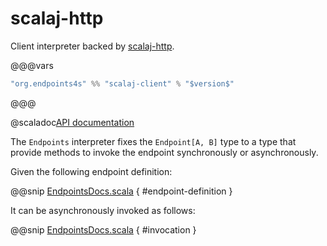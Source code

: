 # scalaj-http

Client interpreter backed by [scalaj-http](https://github.com/scalaj/scalaj-http).

@@@vars
~~~ scala
"org.endpoints4s" %% "scalaj-client" % "$version$"
~~~
@@@

@scaladoc[API documentation](endpoints4s.scalaj.client.index)

The `Endpoints` interpreter fixes the `Endpoint[A, B]` type
to a type that provide methods to invoke the endpoint synchronously
or asynchronously.

Given the following endpoint definition:

@@snip [EndpointsDocs.scala](/algebras/algebra/src/test/scala/endpoints4s/algebra/EndpointsDocs.scala) { #endpoint-definition }

It can be asynchronously invoked as follows:

@@snip [EndpointsDocs.scala](/scalaj/client/src/test/scala/endpoints4s/scalaj/client/EndpointsDocs.scala) { #invocation }
